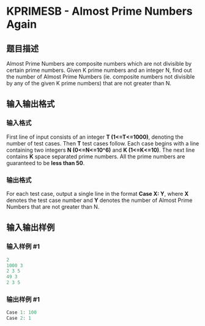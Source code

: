 # KPRIMESB - Almost Prime Numbers Again

## 题目描述

Almost Prime Numbers are composite numbers which are not divisible by certain prime numbers. Given K prime numbers and an integer N, find out the number of Almost Prime Numbers (ie. composite numbers not divisible by any of the given K prime numbers) that are not greater than N.

## 输入输出格式

### 输入格式

First line of input consists of an integer **T (1<=T<=1000)**, denoting the number of test cases. Then **T** test cases follow. Each case begins with a line containing two integers **N (0<=N<=10^6)** and **K (1<=K<=10)**. The next line contains **K** space separated prime numbers. All the prime numbers are guaranteed to be **less than 50**.

### 输出格式

For each test case, output a single line in the format **Case X: Y**, where **X** denotes the test case number and **Y** denotes the number of Almost Prime Numbers that are not greater than N.

## 输入输出样例

### 输入样例 #1

```cpp
2
1000 3
2 3 5
49 3
2 3 5
```


### 输出样例 #1

```cpp
Case 1: 100
Case 2: 1
```


